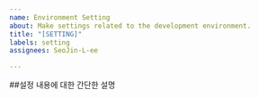 ```yaml
---
name: Environment Setting
about: Make settings related to the development environment.
title: "[SETTING]"
labels: setting
assignees: SeoJin-L-ee

---
```


##설정 내용에 대한 간단한 설명
